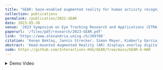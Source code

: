 ```yaml
---
title: "GEAR: Gaze-enabled augmented reality for human activity recognition "
collection: publications
permalink: /publication/2022-GEAR
date: 2023-05-30
venue: '2023 Symposium on Eye Tracking Research and Applications (ETRA ’23)'
paperurl: '/files/pdf/research/2023-GEAR.pdf'
link: 'https://www.alexandria.unisg.ch/269706' 
citation: 'Kenan Bektaş, Jannis Strecker, Simon Mayer, Kimberly Garcia, Jonas Hermann, Kay Erik Jenss, Yasmine Sheila Antille, and Marc Elias Solèr. 2023. GEAR: Gaze-enabled augmented reality for human activity recognition. In 2023 Symposium on Eye Tracking Research and Applications (ETRA ’23), May 30–June 02, 2023, Tubingen, Germany. ACM, New York, NY, USA, 9 pages. https://doi.org/10.1145/3588015.3588402'
abstract: 'Head-mounted Augmented Reality (AR) displays overlay digital information on physical objects. Through eye tracking, they allow novel interaction methods and provide insights into user attention, intentions, and activities. However, only few studies have used gaze-enabled AR displays for human activity recognition (HAR). In an experimental study, we collected gaze data from 10 users on a HoloLens 2 (HL2) while they performed three activities (i.e., read, inspect, search). We trained machine learning models (SVM, Random Forest, Extremely Randomized Trees) with extracted features and achieved an up to 98.7% activity-recognition accuracy. On the HL2, we provided users with an AR feedback that is relevant to their current activity. We present the components of our system (GEAR) including a novel solution to enable the controlled sharing of collected data. We provide the scripts and anonymized datasets which can be used as teaching material in graduate courses or for reproducing our findings.'
code: https://github.com/Interactions-HSG/GEAR/tree/main/GEAR-4-HAR
---
```


<details><summary>Demo Video</summary>
<iframe width="560" height="315" src="https://www.youtube-nocookie.com/embed/Dq-Z5p61J8E" title="YouTube video player" frameborder="0" allow="accelerometer; autoplay; clipboard-write; encrypted-media; gyroscope; picture-in-picture; web-share" allowfullscreen></iframe>
 </details>
